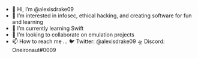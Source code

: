 - 👋 Hi, I’m @alexisdrake09
- 👀 I’m interested in infosec, ethical hacking, and creating software for fun and learning
- 🌱 I’m currently learning Swift
- 💞️ I’m looking to collaborate on emulation projects
- 📫 How to reach me ... 🐦 Twitter: @alexisdrake09 🛸 Discord: Oneironaut#0009

<!---
alexisdrake09/alexisdrake09 is a ✨ special ✨ repository because its `README.md` (this file) appears on your GitHub profile.
You can click the Preview link to take a look at your changes.
--->
